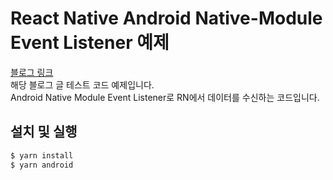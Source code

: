 # React Native Android Native-Module Event Listener 예제

[블로그 링크](https://lasbe.tistory.com/228)  
해당 블로그 글 테스트 코드 예제입니다.  
Android Native Module Event Listener로 RN에서 데이터를 수신하는 코드입니다.

## 설치 및 실행

```bash
$ yarn install
$ yarn android
```
